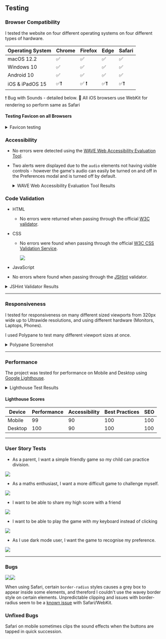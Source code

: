 ## Testing


### Browser Compatibility

I tested the website on four different operating systems on four different types of hardware.


| Operating System | Chrome | Firefox | Edge | Safari |
|------------------|--------|---------|------|--------|
| macOS 12.2       | ✅      | ✅       | ✅    | ✅      |
| Windows 10       | ✅      | ✅       | ✅    | ✅    |
| Android 10       | ✅      | ✅       | ✅    | ✅      |
| iOS & iPadOS 15  | ✅❗️     | ✅ ❗️      | ✅❗️    | ✅❗️      |

❗️ Bug with Sounds - detailed below.
🔸 All iOS browsers use WebKit for rendering so perform same as Safari



#### Testing Favicon on all Browsers

<details>
<summary>Favicon testing</summary>

![Favicon in Chrome on Android](documentation/images/testing/testing-android-chrome-favicon.jpeg)

![Favicon in Safari on iOS](documentation/images/testing/testing-safari-mobile-favicon.jpeg)

![Favicon in Safari on macOS](documentation/images/testing/testing-safari-desktop-favicon.jpeg)

![Favicon in Chrome on macOS](documentation/images/testing/testing-chrome-desktop-favicon.jpeg)


</details>



### Accessibility

- No errors were detected using the [WAVE Web Accessibility Evaluation Tool](https://wave.webaim.org/report#/https://www.davidindub.com/fizzbuzz/).
- Two alerts were displayed due to the `audio` elements not having visible controls - however the game's audio can easily be turned on and off in the Preferences modal and is turned off by default.


  <details>
  <summary>WAVE Web Accessibility Evaluation Tool Results</summary>

  ![](documentation/images/testing/testing-wave-tool.jpeg)

  </detais>


### Code Validation

- HTML

  - No errors were returned when passing through the official [W3C validator](https://validator.w3.org/nu/?doc=https%3A%2F%2Fwww.davidindub.com%2Fplant-cafe%2F).


- CSS

  - No errors were found when passing through the official [W3C CSS Validation Service](https://jigsaw.w3.org/css-validator/validator?uri=https%3A%2F%2Fwww.davidindub.com%2Fplant-cafe%2F&profile=css3svg&usermedium=all&warning=1&vextwarning=&lang=en).

    [![](https://jigsaw.w3.org/css-validator/images/vcss)](https://jigsaw.w3.org/css-validator/validator?uri=https%3A%2F%2Fwww.davidindub.com%2Fplant-cafe%2F&profile=css3svg&usermedium=all&warning=1&vextwarning=&lang=en)

- JavaScript

- No errors where found when passing through the [JSHint](https://jshint.com/) validator.

<details>
<summary>JSHint Validator Results</summary>

![](documentation/images/testing/testing-js-hint.jpeg)

</details>


***

### Responsiveness

I tested for responsiveness on many different sized viewports from 320px wide up to Ultrawide resolutions, and using different hardware (Monitors, Laptops, Phones).

I used Polypane to test many different viewport sizes at once.


<details>
<summary>
Polypane Screenshot
</summary>

![](documentation/images/testing/testing-polypane.jpeg)

</details>
  
***
    
### Performance

The project was tested for performance on Mobile and Desktop using [Google Lighthouse](https://developers.google.com/web/tools/lighthouse).

<details>
<summary>
Lighthouse Test Results
</summary>

![](documentation/images/testing/testing-lighthouse-mobile.jpeg)

![](documentation/images/testing/testing-lighthouse-desktop.jpeg)

</details>

#### Lighthouse Scores


| **Device** | **Performance** | **Accessibility** | **Best Practices** | **SEO** |
|----------|-----------------|-------------------|--------------------|---------|
| Mobile  | 99              | 90               | 100                | 100      |
| Desktop  | 100              | 90               | 100                | 100     |


***

### User Story Tests

- As a parent, I want a simple friendly game so my child can practice division.

![](documentation/images/testing/testing-user-story-1.gif)


- As a maths enthusiast, I want a more difficult game to challenge myself.

![](documentation/images/testing/testing-user-story-2.gif)

- I want to be able to share my high score with a friend

![](documentation/images/testing/testing-user-story-3.gif)

- I want to be able to play the game with my keyboard instead of clicking

![](documentation/images/testing/testing-user-story-4.gif)

- As I use dark mode user, I want the game to recognise my preference.

![](documentation/images/testing/testing-user-story-5.gif)


***

### Bugs

![](documentation/images/testing/testing-safari-bug-2.jpeg)![](documentation/images/testing/testing-safari-bug-1.jpeg)

When using Safari, certain `border-radius` styles causes a grey box to appear inside some elements, and thereford I couldn't use the wavey border style on certain elements. Unpredictable clipping and issues with border-radius seem to be a [known issue](https://www.google.com/search?q=safari+border-radius+short-hand) with Safari/WebKit.


### Unfixed Bugs

Safari on mobile sometimes clips the sound effects when the buttons are tapped in quick succession.